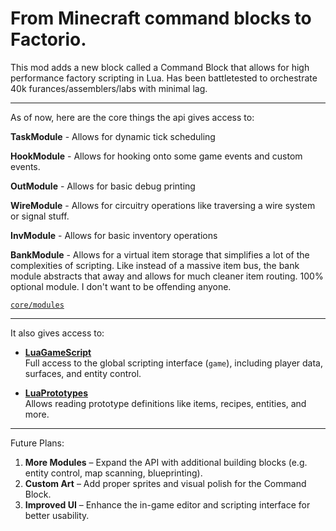 # **From Minecraft command blocks to Factorio.**

This mod adds a new block called a Command Block that allows for high performance factory scripting in Lua. Has been battletested to orchestrate 40k furances/assemblers/labs with minimal lag.

---------------------------------

As of now, here are the core things the api gives access to:


  **TaskModule** - Allows for dynamic tick scheduling
  
  **HookModule** - Allows for hooking onto some game events and custom events.
  
  **OutModule** - Allows for basic debug printing
  
  **WireModule** - Allows for circuitry operations like traversing a wire system or signal stuff.
  
  **InvModule** - Allows for basic inventory operations
  
  **BankModule** - Allows for a virtual item storage that simplifies a lot of the complexities of scripting. Like instead of a massive item bus, the bank module abstracts that away and allows for much cleaner item routing. 100% optional module. I don't want to be offending anyone.

[`core/modules`](./core/modules)

-------------------------

It also gives access to:

- [**LuaGameScript**](https://lua-api.factorio.com/latest/classes/LuaGameScript.html)  
  Full access to the global scripting interface (`game`), including player data, surfaces, and entity control.

- [**LuaPrototypes**](https://lua-api.factorio.com/latest/classes/LuaPrototypes.html)  
  Allows reading prototype definitions like items, recipes, entities, and more.

-------------------------

Future Plans:

1. **More Modules** – Expand the API with additional building blocks (e.g. entity control, map scanning, blueprinting).
2. **Custom Art** – Add proper sprites and visual polish for the Command Block.
3. **Improved UI** – Enhance the in-game editor and scripting interface for better usability.
